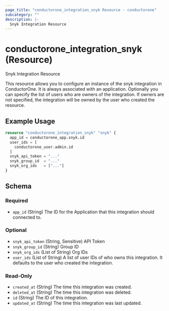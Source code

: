 ```yaml
---
page_title: "conductorone_integration_snyk Resource - conductorone"
subcategory: ""
description: |-
  Snyk Integration Resource
---
```


# conductorone_integration_snyk (Resource)

Snyk Integration Resource

This resource allows you to configure an instance of the snyk integration in ConductorOne.
It is always associated with an application. Optionally you can specify the list of users who are owners of the integration.
If owners are not specified, the integration will be owned by the user who created the resource.

## Example Usage

```terraform
resource "conductorone_integration_snyk" "snyk" {
  app_id = conductorone_app.snyk.id
  user_ids = [
    conductorone_user.admin.id
  ]
  snyk_api_token = "..."
  snyk_group_id  = "..."
  snyk_org_ids   = ["..."]
}
```

<!-- schema generated by tfplugindocs -->
## Schema

### Required

- `app_id` (String) The ID for the Application that this integration should connected to.

### Optional

- `snyk_api_token` (String, Sensitive) API Token
- `snyk_group_id` (String) Group ID
- `snyk_org_ids` (List of String) Org IDs
- `user_ids` (List of String) A list of user IDs of who owns this integration. It defaults to the user who created the integration.

### Read-Only

- `created_at` (String) The time this integration was created.
- `deleted_at` (String) The time this integration was deleted.
- `id` (String) The ID of this integration.
- `updated_at` (String) The time this integration was last updated.
